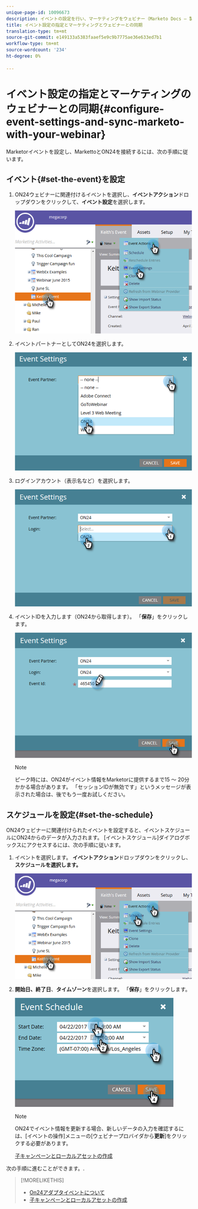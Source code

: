 ```yaml
---
unique-page-id: 10096673
description: イベントの設定を行い、マーケティングをウェビナー（Marketo Docs — 製品ドキュメント）と同期する
title: イベント設定の指定とマーケティングとウェビナーとの同期
translation-type: tm+mt
source-git-commit: e149133a5383faaef5e9c9b7775ae36e633ed7b1
workflow-type: tm+mt
source-wordcount: '234'
ht-degree: 0%

---
```



# イベント設定の指定とマーケティングのウェビナーとの同期{#configure-event-settings-and-sync-marketo-with-your-webinar}

Marketorイベントを設定し、MarkettoとON24を接続するには、次の手順に従います。

## イベント{#set-the-event}を設定

1. ON24ウェビナーに関連付けるイベントを選択し、**イベントアクション**&#x200B;ドロップダウンをクリックして、**イベント設定**&#x200B;を選択します。

   ![](assets/one.png)

1. イベントパートナーとしてON24を選択します。

   ![](assets/two.png)

1. ログインアカウント（表示名など）を選択します。

   ![](assets/three.png)

1. イベントIDを入力します（ON24から取得します）。 「**保存**」をクリックします。

   ![](assets/four.png)

   >[!NOTE]
   >
   >ピーク時には、ON24がイベント情報をMarketorに提供するまで15 ～ 20分かかる場合があります。 「セッションIDが無効です」というメッセージが表示された場合は、後でもう一度お試しください。

## スケジュールを設定{#set-the-schedule}

ON24ウェビナーに関連付けられたイベントを設定すると、イベントスケジュールにON24からのデータが入力されます。 [イベントスケジュール]ダイアログボックスにアクセスするには、次の手順に従います。

1. イベントを選択します。 **イベントアクション**&#x200B;ドロップダウンをクリックし、**スケジュールを選択します。**

   ![](assets/five.png)

1. **開始日、終了日**、**タイムゾーン**&#x200B;を選択します。 「**保存**」をクリックします。

   ![](assets/six-1.png)

   >[!NOTE]
   >
   >ON24でイベント情報を更新する場合、新しいデータの入力を確認するには、[イベントの操作]メニューの[ウェビナープロバイダから&#x200B;**更新**]をクリックする必要があります。

   [子キャンペーンとローカルアセットの作成](create-child-campaigns-and-local-assets.md)

次の手順に進むことができます。.

>[!MORELIKETHIS]
>
>* [On24アダプタイベントについて](understanding-marketo-on24-adapter-events.md)
>* [子キャンペーンとローカルアセットの作成](create-child-campaigns-and-local-assets.md)

>



